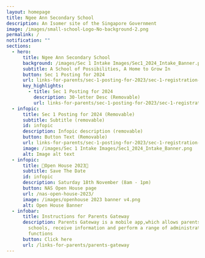 ```yaml
---
layout: homepage
title: Ngee Ann Secondary School
description: An Isomer site of the Singapore Government
image: /images/small-school-Logo-No-background-2.png
permalink: /
notification: ""
sections:
  - hero:
      title: Ngee Ann Secondary School
      background: /images/Sec 1 Intake Images/Sec1_2024_Intake_Banner.png
      subtitle: A School of Possibilities, A Home to Grow In
      button: Sec 1 Posting for 2024
      url: links-for-parents/sec-1-posting-for-2023/sec-1-registration-exercise-2024-intake/
      key_highlights:
        - title: Sec 1 Posting for 2024
          description: 30-letter Desc (Removable)
          url: links-for-parents/sec-1-posting-for-2023/sec-1-registration-exercise-2024-intake/
  - infopic:
      title: Sec 1 Posting for 2024 (Removable)
      subtitle: Subtitle (removable)
      id: infopic
      description: Infopic description (removable)
      button: Button Text (Removable)
      url: links-for-parents/sec-1-posting-for-2023/sec-1-registration-exercise-2024-intake/
      image: /images/Sec 1 Intake Images/Sec1_2024_Intake_Banner.png
      alt: Image alt text
  - infopic:
      title: 🚀Open House 2023🎪
      subtitle: Save The Date
      id: infopic
      description: Saturday 18th November (8am - 1pm)
      button: NAS Open House page
      url: /nas-open-house-2023/
      image: /images/openhouse 2023 banner v4.png
      alt: Open House Banner
  - infobar:
      title: Instructions for Parents Gateway
      description: Parents Gateway is a mobile app,which allows parents to engage with
        schools, receive information and perform a range of administrative
        functions
      button: Click here
      url: /links-for-parents/parents-gateway
---
```

